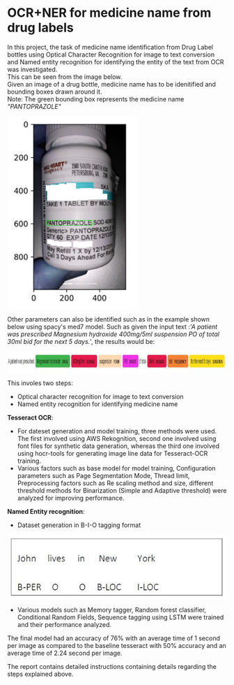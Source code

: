 # OCR+NER for medicine name from drug labels

In this project, the task of medicine name identification from Drug Label bottles using Optical Character Recognition for image to text conversion and Named entity recognition for identifying the entity of the text from OCR was investigated.  
This can be seen from the image below.   
Given an image of a drug bottle, medicine name has to be idenitified and bounding boxes drawn around it.   
Note: The green bounding box represents the medicine name _"PANTOPRAZOLE"_

<img align="center" width = 300 src="images/boundingbox.png">

Other parameters can also be identified such as in the example shown below using spacy's med7 model. Such as given the input text :_'A patient was prescribed Magnesium hydroxide 400mg/5ml suspension PO of total 30ml  bid for the next 5 days.'_, the results would be:  

<img align="center" width = 800 height = 50 src="images/NER_med7.JPG">


This involes two steps:  
* Optical character recognition for image to text conversion
* Named entity recognition for identifying medicine name


__Tesseract OCR__:  
* For dateset generation and model training, three methods were used. The first involved using AWS Rekognition, second one involved using font files for synthetic data generation, whereas the third one involved using hocr-tools for generating image line data for Tesseract-OCR training.  
* Various factors such as base model for model training, Configuration parameters such as Page Segmentation Mode, Thread limit, Preprocessing factors such as Re scaling method and size, different threshold methods for Binarization (Simple and Adaptive threshold) were analyzed for improving performance.  

__Named Entity recognition__:  
* Dataset generation in B-I-O tagging format

<img align="center" width = 600 src="images/BIO.JPG">

* Various models such as Memory tagger, Random forest classifier, Conditional Random Fields, Sequence tagging using LSTM were trained and their performance analyzed.

The final model had an accuracy of 76% with an average time of 1 second per image as compared to the baseline tesseract with 50% accuracy and an average time of 2.24 second per image.  

The report contains detailed instructions containing details regarding the steps explained above.

 
